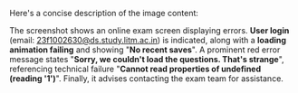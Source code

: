 Here's a concise description of the image content:

The screenshot shows an online exam screen displaying errors. **User login** (email: 23f1002630@ds.study.litm.ac.in) is indicated, along with a **loading animation failing** and showing "**No recent saves**". A prominent red error message states "**Sorry, we couldn't load the questions. That's strange**", referencing technical failure "**Cannot read properties of undefined (reading '1')**". Finally, it advises contacting the exam team for assistance.